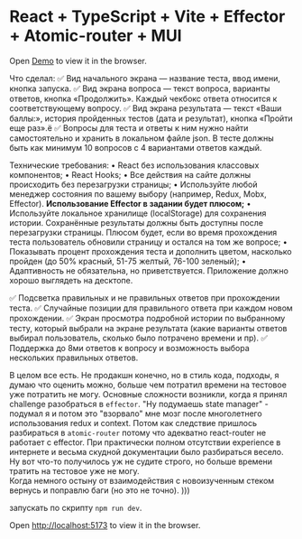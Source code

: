 # React + TypeScript + Vite + Effector + Atomic-router + MUI
Open [Demo](https://quiz-app-six-eta.vercel.app/) to view it in the browser.

Что сделал:
✅ Вид начального экрана — название теста, ввод имени, кнопка запуска.
✅ Вид экрана вопроса — текст вопроса, варианты ответов, кнопка «Продолжить». Каждый чекбокс ответа относится к соответствующему вопросу.
✅ Вид экрана результата — текст «Ваши баллы:», история пройденных тестов (дата и результат), кнопка «Пройти еще раз».ё
✅ Вопросы для теста и ответы к ним нужно найти самостоятельно и хранить в локальном файле json. В тесте должны быть как минимум 10 вопросов с 4 вариантами ответов каждый.

Технические требования:
•	React без использования классовых компонентов;
•	React Hooks;
•	Все действия на сайте должны происходить без перезагрузки страницы;
•	Используйте любой менеджер состояния по вашему выбору (например, Redux, Mobx, Effector). **Использование Effector в задании будет плюсом;**
•	Используйте локальное хранилище (localStorage) для сохранения истории. Сохранённые результаты должны быть доступны после перезагрузки страницы. Плюсом будет, если во время прохождения теста пользователь обновили страницу и остался на том же вопросе;
•	Показывать процент прохождения теста и дополнить цветом, насколько пройден (до 50% красный, 51-75 желтый, 76-100 зеленый);
•	Адаптивность не обязательна, но приветствуется. Приложение должно хорошо выглядеть на десктопе.

✅	Подсветка правильных и не правильных ответов при прохождении теста.
✅	Случайные позиции для правильного ответа при каждом новом прохождении.
✅	Экран просмотра подробной истории по выбранному тесту, который выбрали на экране результата (какие варианты ответов выбирал пользователь, сколько было потрачено времени и пр). 
✅	Поддержка до 8ми ответов к вопросу и возможность выбора нескольких правильных ответов.

В целом все есть. Не продакшн конечно, но в стиль кода, подходы, я думаю что оценить можно, больше чем потратил времени на тестовое уже потратить не могу.
Основные сложности возникли, когда я принял challenge разобраться в `effector`. "Ну подумаешь state manager" - подумал я и потом это "взорвало" мне мозг после многолетнего использования redux и context.
Потом как следствие пришлось разбираться в `atomic-router` потому что адекватно react-router не работает с effector. При практически полном отсутствии experience в интернете и весьма скудной документации было разбираться весело. Ну вот что-то получилось уж не судите строго, но больше времени тратить на тестовое уже не могу.  
Когда немного остыну от взаимодействия с новоизученным стеком вернусь и поправлю баги (но это не точно). )))

запускать по скрипту ```npm run dev```.

Open [http://localhost:5173](http://localhost:5173/) to view it in the browser.


